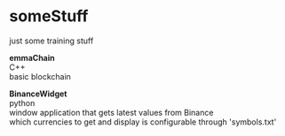 # someStuff
just some training stuff

<B>emmaChain</B></BR>
C++</BR>
basic blockchain 

<B>BinanceWidget</B></BR>
python</BR>
window application that gets latest values from Binance</BR>
which currencies to get and display is configurable through 'symbols.txt'

